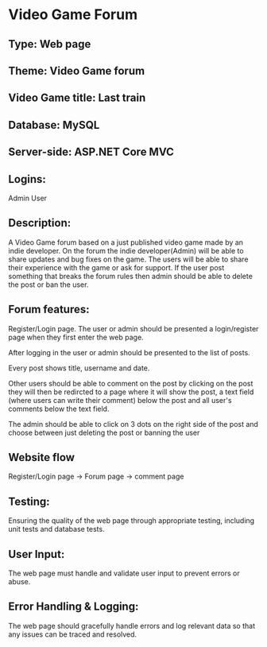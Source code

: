 # Video Game Forum

## Type: Web page

## Theme: Video Game forum

## Video Game title: Last train

## Database: MySQL

## Server-side: ASP.NET Core MVC

## Logins:

Admin
User

## Description:

A Video Game forum based on a just published video game made by an indie developer.
On the forum the indie developer(Admin) will be able to share updates and bug fixes on the game.
The users will be able to share their experience with the game or ask for support.
If the user post something that breaks the forum rules then admin should be able to delete the post or ban the user.

## Forum features:

Register/Login page. The user or admin should be presented a login/register page when they first enter the web page.

After logging in the user or admin should be presented to the list of posts.

Every post shows title, username and date.

Other users should be able to comment on the post by clicking on the post they will then be redircted to a page where it will show the post, a text field (where users can write their comment) below the post and all user's comments below the text field.

The admin should be able to click on 3 dots on the right side of the post and choose between just deleting the post or banning the user

## Website flow

Register/Login page -> Forum page -> comment page

## Testing:

Ensuring the quality of the web page through appropriate testing, including unit tests and database tests.

## User Input:

The web page must handle and validate user input to prevent errors or abuse.

## Error Handling & Logging:

The web page should gracefully handle errors and log relevant data so that any issues can be traced and resolved.
